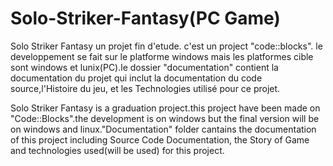 # Solo-Striker-Fantasy(PC Game)

Solo Striker Fantasy un projet fin d'etude. c'est un project "code::blocks". le developpement se fait sur le platforme windows mais les platformes cible sont windows et lunix(PC).le dossier "documentation" contient la documentation du projet qui inclut la documentation du code source,l'Histoire du jeu, et les Technologies utilisé pour ce projet.


Solo Striker Fantasy is a graduation project.this project have been made on "Code::Blocks".the development is on windows but the final version will be on windows and linux."Documentation" folder cantains the documentation of this project including Source Code Documentation, the Story of Game and technologies used(will be used) for this project.  
